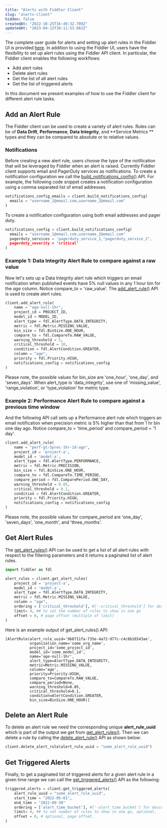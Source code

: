 ```yaml
---
title: "Alerts with Fiddler Client"
slug: "alerts-client"
hidden: false
createdAt: "2022-10-25T16:49:32.709Z"
updatedAt: "2023-04-12T18:11:53.062Z"
---
```

The complete user guide for alerts and setting up alert rules in the Fiddler UI is provided [here](doc:alerts-ui). In addition to using the Fiddler UI, users have the flexibility to set up alert rules using the Fiddler API client. In particular, the Fiddler client enables the following workflows:

- Add alert rules
- Delete alert rules
- Get the list of all alert rules
- Get the list of triggered alerts

In this document we present examples of how to use the Fiddler client for different alert rule tasks.

## Add an Alert Rule

The Fiddler client can be used to create a variety of alert rules. Rules can be of **Data Drift**, **Performance**, **Data Integrity**, and **Service Metrics ** types and they can be compared to absolute or to relative values.

### Notifications

Before creating a new alert rule, users choose the type of the notification that will be leveraged by Fiddler when an alert is raised. Currently Fiddler client supports email and PagerDuty services as notifications. To create a notification configuration we call the [build_notifications_config()](ref:clientbuild_notifications_config) API. For example, the following code snippet creates a notification configuration using a comma separated list of email addresses.

```python python
notifications_config_emails = client.build_notifications_config(
  emails = "username_1@email.com,username_2@email.com"
)
```



To create a notification configuration using both email addresses and pager duty.

```python python
notifications_config = client.build_notifications_config(
  emails = "username_1@email.com,username_2@email.com"
  pagerduty_services = 'pagerduty_service_1,"pagerduty_service_2",
  pagerduty_severity = 'critical'
)
```



### Example 1: Data Integrity Alert Rule to compare against a raw value

Now let's sets up a Data Integrity alert rule which triggers an email notification when published events have 5% null values in any 1 hour bin for the _age_ column. Notice compare_to = 'raw_value'. The [add_alert_rule()](ref:clientadd_alert_rule) API is used to create alert rules.

```python
client.add_alert_rule(
    name = "age-null-1hr",
    project_id = PROJECT_ID,
    model_id = MODEL_ID,
    alert_type = fdl.AlertType.DATA_INTEGRITY,
    metric = fdl.Metric.MISSING_VALUE,
    bin_size = fdl.BinSize.ONE_HOUR, 
    compare_to = fdl.CompareTo.RAW_VALUE,
    warning_threshold = 5,
    critical_threshold = 10,
    condition = fdl.AlertCondition.GREATER,
    column = "age",
    priority = fdl.Priority.HIGH,
    notifications_config = notifications_config
)
```



Please note, the possible values for bin_size are 'one_hour', 'one_day', and 'seven_days'. When  alert_type is 'data_integrity', use one of 'missing_value', 'range_violation', or 'type_violation' for metric type. 

### Example 2: Performance Alert Rule to compare against a previous time window

And the following API call sets up a Performance alert rule which triggers an email notification when precision metric is 5% higher than that from 1 hr bin one day ago. Notice compare_to = 'time_period' and compare_period = '1 day'.

```python
client.add_alert_rule(
    name = "perf-gt-5prec-1hr-1d-ago",
    project_id = 'project-a',
    model_id = 'model-a',
    alert_type = fdl.AlertType.PERFORMANCE,
    metric = fdl.Metric.PRECISION,
    bin_size = fdl.BinSize.ONE_HOUR, 
    compare_to = fdl.CompareTo.TIME_PERIOD,
    compare_period = fdl.ComparePeriod.ONE_DAY,
    warning_threshold = 0.05,
    critical_threshold = 0.1,
    condition = fdl.AlertCondition.GREATER,
    priority = fdl.Priority.HIGH,
    notifications_config = notifications_config
)
```



Please note, the possible values for compare_period are 'one_day', 'seven_days', 'one_month', and 'three_months'.

## Get Alert Rules

The [get_alert_rules()](ref:clientget_alert_rules) API can be used to get a list of all alert rules with respect to the filtering parameters and it returns a paginated list of alert rules.

```python
import fiddler as fdl

alert_rules = client.get_alert_rules(
    project_id = 'project-a',
    model_id = 'model-a', 
    alert_type = fdl.AlertType.DATA_INTEGRITY, 
    metric = fdl.Metric.MISSING_VALUE,
    column = "age", 
    ordering = ['critical_threshold'], #['-critical_threshold'] for descending
    limit= 4, ## to set the number of rules to show in one go
    offset = 0, # page offset (multiple of limit)
)
```



Here is an example output of get_alert_rules() API:

```
[AlertRule(alert_rule_uuid='9b8711fa-735e-4a72-977c-c4c8b16543ae',
           organization_name='some_org_name',
           project_id='some_project_id',
           model_id='some_model_id',
           name='age-null-1hr',
           alert_type=AlertType.DATA_INTEGRITY,
           metric=Metric.MISSING_VALUE,
           column='age',
           priority=Priority.HIGH,
           compare_to=CompareTo.RAW_VALUE,
           compare_period=None,
           warning_threshold=0.05,
           critical_threshold=0.1,
           condition=AlertCondition.GREATER,
           bin_size=BinSize.ONE_HOUR)]
```



## Delete an Alert Rule

To delete an alert rule we need the corresponding unique **alert_rule_uuid** which is part of the output we get from  [get_alert_rules()](ref:clientget_alert_rules). Then we can delete a rule by calling the [delete_alert_rule()](ref:clientdelete_alert_rule)  API as shown below:

```python
client.delete_alert_rule(alert_rule_uuid = "some_alert_rule_uuid")
```



## Get Triggered Alerts

Finally, to get a paginated list of triggered alerts for a given alert rule in a given time range we can call the [get_triggered_alerts()](ref:clientget_triggered_alerts) API as the following:

```python
triggered_alerts = client.get_triggered_alerts(
    alert_rule_uuid = "some_alert_rule_uuid",
    start_time = "2022-05-01",
    end_time = "2022-09-30"
    ordering = ['alert_time_bucket'], #['-alert_time_bucket'] for descending, optional.
    limit= 4, ## to set number of rules to show in one go, optional.
    offset = 0, # optional, page offset.
)
```
